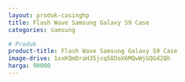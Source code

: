 ```yaml
---
layout: produk-casinghp
title: Flash Wave Samsung Galaxy S9 Case
categories: samsung

# Produk
product-title: Flash Wave Samsung Galaxy S9 Case
image-drive: 1xxKQmDraH35jcq58DoX6MQwWjGQGd2Qh
harga: 90000
---
```

